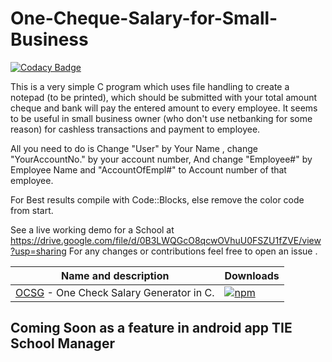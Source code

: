 # One-Cheque-Salary-for-Small-Business

[![Codacy Badge](https://api.codacy.com/project/badge/Grade/86c404aae6fa421b92acb9edbdf8e01d)](https://www.codacy.com/app/aashutoshrathi/One-Cheque-Salary-for-Small-Business?utm_source=github.com&utm_medium=referral&utm_content=aashutoshrathi/One-Cheque-Salary-for-Small-Business&utm_campaign=badger)

This is a very simple C program which uses file handling to create a notepad (to be printed), which should be submitted with your total amount cheque and bank will pay the entered amount to every employee. It seems to be useful in small business owner (who don't use netbanking for some reason) for cashless transactions and payment to employee.

All you need to do is Change "User" by Your Name , change "YourAccountNo." by your account number, And change "Employee#" by Employee Name and "AccountOfEmpl#" to Account number of that employee.

For Best results compile with Code::Blocks, else remove the color code from start.

See a live working demo for a School at https://drive.google.com/file/d/0B3LWQGcO8qcwOVhuU0FSZU1fZVE/view?usp=sharing 
For any changes or contributions feel free to open an issue .

Name and description | Downloads
-------------------- | -------------
[OCSG](OCSG.c) - One Check Salary Generator in C. | [![npm](https://img.shields.io/npm/dm/OCSG.svg?label=DL)]()

## Coming Soon as a feature in android app TIE School Manager
